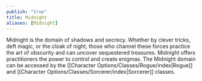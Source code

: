 ```yaml
---
publish: "true"
title: Midnight
aliases: [Midnight]
---
```


Midnight is the domain of shadows and secrecy. Whether by clever tricks, deft magic, or the cloak of night, those who channel these forces practice the art of obscurity and can uncover sequestered treasures. Midnight offers practitioners the power to control and create enigmas. The Midnight domain can be accessed by the [[Character Options/Classes/Rogue/index|Rogue]] and [[Character Options/Classes/Sorcerer/index|Sorcerer]] classes.
